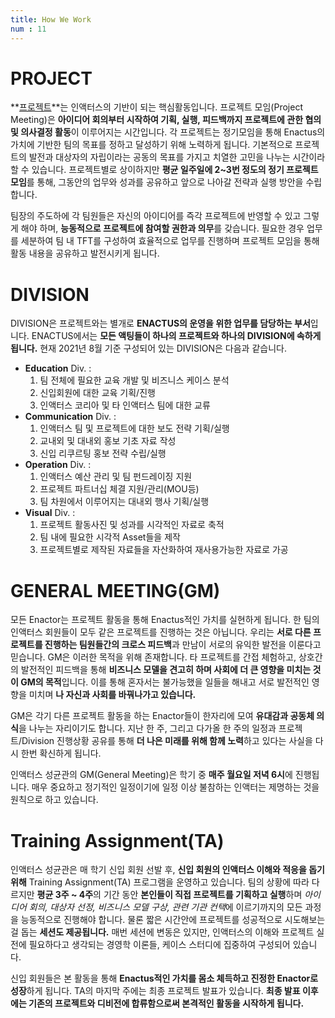```yaml
---
title: How We Work
num : 11
---
```


# PROJECT

**[프로젝트](/projects)**는 인액터스의 기반이 되는 핵심활동입니다. 프로젝트 모임(Project Meeting)은 **아이디어 회의부터 시작하여 기획, 실행, 피드백까지 프로젝트에 관한 협의 및 의사결정 활동**이 이루어지는 시간입니다.
각 프로젝트는 정기모임을 통해 Enactus의 가치에 기반한 팀의 목표를 정하고 달성하기 위해 노력하게 됩니다.
기본적으로 프로젝트의 발전과 대상자의 자립이라는 공동의 목표를 가지고 치열한 고민을 나누는 시간이라 할 수 있습니다. 프로젝트별로 상이하지만 **평균 일주일에 2~3번 정도의 정기 프로젝트 모임**를 통해, 그동안의 업무와 성과를 공유하고 앞으로 나아갈 전략과 실행 방안을 수립합니다.

팀장의 주도하에 각 팀원들은 자신의 아이디어를 즉각 프로젝트에 반영할 수 있고 그렇게 해야 하며, **능동적으로 프로젝트에 참여할 권한과 의무**를 갖습니다. 필요한 경우 업무를 세분하여 팀 내 TFT를 구성하여 효율적으로 업무를 진행하며 프로젝트 모임을 통해 활동 내용을 공유하고 발전시키게 됩니다.


# DIVISION

DIVISION은 프로젝트와는 별개로 **ENACTUS의 운영을 위한 업무를 담당하는 부서**입니다. ENACTUS에서는 **모든 액팅들이 하나의 프로젝트와 하나의 DIVISION에 속하게 됩니다.** 현재 2021년 8월 기준 구성되어 있는 DIVISION은 다음과 같습니다.

+ **Education** Div. :
    1. 팀 전체에 필요한 교육 개발 및 비즈니스 케이스 분석
    2. 신입회원에 대한 교육 기획/진행
    3. 인액터스 코리아 및 타 인액터스 팀에 대한 교류
+ **Communication** Div. :
    1. 인액터스 팀 및 프로젝트에 대한 보도 전략 기획/실행
    2. 교내외 및 대내외 홍보 기초 자료 작성
    3. 신입 리쿠르팅 홍보 전략 수립/실행
+ **Operation** Div. :
    1. 인액터스 예산 관리 및 팀 펀드레이징 지원
    2. 프로젝트 파트너십 체결 지원/관리(MOU등)
    3. 팀 차원에서 이루어지는 대내외 행사 기획/실행
+ **Visual** Div. :
    1. 프로젝트 활동사진 및 성과를 시각적인 자료로 축적
    2. 팀 내에 필요한 시각적 Asset들을 제작
    3. 프로젝트별로 제작된 자료들을 자산화하여 재사용가능한 자료로 가공

# GENERAL MEETING(GM)

모든 Enactor는 프로젝트 활동을 통해 Enactus적인 가치를 실현하게 됩니다. 한 팀의 인액터스 회원들이 모두 같은 프로젝트를 진행하는 것은 아닙니다. 우리는 **서로 다른 프로젝트를 진행하는 팀원들간의 크로스 피드백**과 만남이 서로의 유익한 발전을 이룬다고 믿습니다. GM은 이러한 목적을 위해 존재합니다.
타 프로젝트를 간접 체험하고, 상호간의 발전적인 피드백을 통해 **비즈니스 모델을 견고히 하며 사회에 더 큰 영향을 미치는 것이 GM의 목적**입니다.
이를 통해 혼자서는 불가능했을 일들을 해내고 서로 발전적인 영향을 미치며 **나 자신과 사회를 바꿔나가고 있습니다.**

GM은 각기 다른 프로젝트 활동을 하는 Enactor들이 한자리에 모여 **유대감과 공동체 의식**을 나누는 자리이기도 합니다. 지난 한 주, 그리고 다가올 한 주의 일정과 프로젝트/Division 진행상황 공유를 통해 **더 나은 미래를 위해 함께 노력**하고 있다는 사실을 다시 한번 확신하게 됩니다.

인액터스 성균관의 GM(General Meeting)은 학기 중 **매주 월요일 저녁 6시**에 진행됩니다. 매우 중요하고 정기적인 일정이기에 일정 이상 불참하는 인액터는 제명하는 것을 원칙으로 하고 있습니다.

# Training Assignment(TA)

인액터스 성균관은 매 학기 신입 회원 선발 후, **신입 회원의 인액터스 이해와 적응을 돕기 위해** Training Assignment(TA) 프로그램을 운영하고 있습니다.
팀의 상황에 따라 다르지만 **평균 3주 ~ 4주**의 기간 동안 **본인들이 직접 프로젝트를 기획하고 실행**하며 *아이디어 회의, 대상자 선정, 비즈니스 모델 구상, 관련 기관 컨택*에 이르기까지의 모든 과정을 능동적으로 진행해야 합니다.
물론 짧은 시간안에 프로젝트를 성공적으로 시도해보는 걸 돕는 **세션도 제공됩니다.**
매번 세션에 변동은 있지만, 인액터스의 이해와 프로젝트 실전에 필요하다고 생각되는 경영학 이론들,
케이스 스터디에 집중하여 구성되어 있습니다.

신입 회원들은 본 활동을 통해 **Enactus적인 가치를 몸소 체득하고 진정한 Enactor로 성장**하게 됩니다. TA의 마지막 주에는 최종 프로젝트 발표가 있습니다. **최종 발표 이후에는 기존의 프로젝트와 디비전에 합류함으로써 본격적인 활동을 시작하게 됩니다.**
